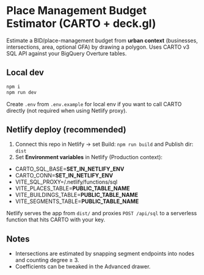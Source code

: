 # Place Management Budget Estimator (CARTO + deck.gl)

Estimate a BID/place-management budget from **urban context** (businesses, intersections, area, optional GFA) by drawing a polygon. Uses CARTO v3 SQL API against your BigQuery Overture tables.

## Local dev
```bash
npm i
npm run dev
```

Create `.env` from `.env.example` for local env if you want to call CARTO directly (not required when using Netlify proxy).

## Netlify deploy (recommended)
1) Connect this repo in Netlify → set Build: `npm run build` and Publish dir: `dist`
2) Set **Environment variables** in Netlify (Production context):
+ CARTO_SQL_BASE=__SET_IN_NETLIFY_ENV__
+ CARTO_CONN=__SET_IN_NETLIFY_ENV__
+ VITE_SQL_PROXY=/.netlify/functions/sql
+ VITE_PLACES_TABLE=__PUBLIC_TABLE_NAME__
+ VITE_BUILDINGS_TABLE=__PUBLIC_TABLE_NAME__
+ VITE_SEGMENTS_TABLE=__PUBLIC_TABLE_NAME__

Netlify serves the app from `dist/` and proxies `POST /api/sql` to a serverless function that hits CARTO with your key.

## Notes
- Intersections are estimated by snapping segment endpoints into nodes and counting degree ≥ 3.
- Coefficients can be tweaked in the Advanced drawer.
